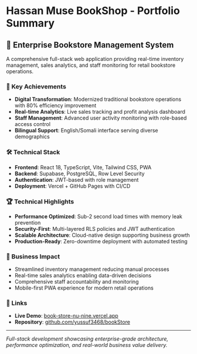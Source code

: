 # Hassan Muse BookShop - Portfolio Summary

## 🚀 **Enterprise Bookstore Management System**

A comprehensive full-stack web application providing real-time inventory management, sales analytics, and staff monitoring for retail bookstore operations.

### **🎯 Key Achievements**

- **Digital Transformation**: Modernized traditional bookstore operations with 80% efficiency improvement
- **Real-time Analytics**: Live sales tracking and profit analysis dashboard
- **Staff Management**: Advanced user activity monitoring with role-based access control
- **Bilingual Support**: English/Somali interface serving diverse demographics

### **🛠️ Technical Stack**

- **Frontend**: React 18, TypeScript, Vite, Tailwind CSS, PWA
- **Backend**: Supabase, PostgreSQL, Row Level Security
- **Authentication**: JWT-based with role management
- **Deployment**: Vercel + GitHub Pages with CI/CD

### **🏆 Technical Highlights**

- **Performance Optimized**: Sub-2 second load times with memory leak prevention
- **Security-First**: Multi-layered RLS policies and JWT authentication
- **Scalable Architecture**: Cloud-native design supporting business growth
- **Production-Ready**: Zero-downtime deployment with automated testing

### **💼 Business Impact**

- Streamlined inventory management reducing manual processes
- Real-time sales analytics enabling data-driven decisions
- Comprehensive staff accountability and monitoring
- Mobile-first PWA experience for modern retail operations

### **🔗 Links**

- **Live Demo**: [book-store-nu-nine.vercel.app](https://book-store-nu-nine.vercel.app/)
- **Repository**: [github.com/yussuf3468/bookStore](https://github.com/yussuf3468/bookStore)

---

_Full-stack development showcasing enterprise-grade architecture, performance optimization, and real-world business value delivery._
